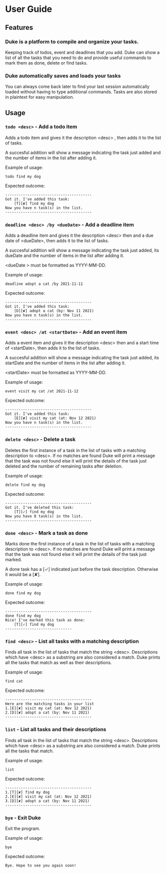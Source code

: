 
# User Guide

## Features 

### Duke is a platform to  compile and organize your tasks.
Keeping track of todos, event and deadlines that you add. Duke can show a list of all the tasks that you need to do and provide useful  commands to mark them as done, delete or find tasks.

### Duke automatically saves and loads your tasks
You can always come back later to find your last session automatically loaded without having to type additional commands. Tasks are also stored in plaintext for easy manipulation.

## Usage

### `todo <desc>` - Add a todo item

Adds a todo item and gives it the description \<desc> , then adds it to the list of tasks.

 A succesful addition will show a message indicating the task just added and the number of items in the list after adding it.

Example of usage: 

`todo find my dog`

Expected outcome:
```
---------------------------------------
Got it. I've added this task:
	[T][✘] find my dog
Now you have n task(s) in the list.
---------------------------------------
```

### `deadline <desc> /by <dueDate>` - Add a deadline item

Adds a deadline item and gives it the description \<desc> then and  a due date of \<dueDate>, then adds it to the list of tasks. 

A succesful addition will show a message indicating the task just added, its dueDate and the number of items in the list after adding it.

\<dueDate > must be formatted as YYYY-MM-DD.

Example of usage: 

`deadline adopt a cat /by 2021-11-11`

Expected outcome:
```
---------------------------------------
Got it. I've added this task:
	[D][✘] adopt a cat (by: Nov 11 2021)
Now you have n task(s) in the list.
---------------------------------------
```

### `event <desc> /at <startDate>` - Add an event item

Adds a event item and gives it the description \<desc> then and  a start time of \<startDate>, then adds it to the list of tasks. 

A succesful addition will show a message indicating the task just added, its startDate and the number of items in the list after adding it.

\<startDate> must be formatted as YYYY-MM-DD.

Example of usage: 

`event visit my cat /at 2021-11-12`

Expected outcome:
```
---------------------------------------
Got it. I've added this task:
	[E][✘] visit my cat (at: Nov 12 2021)
Now you have n task(s) in the list.
---------------------------------------
```

### `delete <desc>` - Delete a task

Deletes the first instance of a task in the list of tasks with a matching description to \<desc>. If no matches are found Duke will print a message that the task was not found else it will print the details of the task just deleted and the number of remaining tasks after deletion.

Example of usage: 

`delete find my dog`

Expected outcome:
```
---------------------------------------
Got it. I've deleted this task:
	[T][✓] find my dog
Now you have 8 task(s) in the list.
---------------------------------------
```

### `done <desc>` - Mark a task as done 

Marks done the first instance of a task in the list of tasks with a matching description to \<desc>. If no matches are found Duke will print a message that the task was not found else it will print the details of the task just marked.

A done task has a [✓] indicated just before the task description. Otherwise it would be a [✘].

Example of usage: 

`done find my dog`

Expected outcome:
```
---------------------------------------
done find my dog
Nice! I've marked this task as done:
	[T][✓] find my dog
------------------------------
```


### `find <desc>` - List all tasks with a  matching description 

Finds all task in the list of tasks that match the string  \<desc>.  Descriptions which have \<desc> as a substring are also considered a match. Duke prints all the tasks that match as well as their descriptions.

Example of usage: 

`find cat`

Expected outcome:
```
---------------------------------------
Here are the matching tasks in your list
1.[E][✘] visit my cat (at: Nov 12 2021)
2.[D][✘] adopt a cat (by: Nov 11 2021)
---------------------------------------
```

### `list` - List all tasks and their descriptions 

Finds all task in the list of tasks that match the string  \<desc>.  Descriptions which have \<desc> as a substring are also considered a match. Duke prints all the tasks that match.

Example of usage: 

`list`

Expected outcome:
```
---------------------------------------
1.[T][✘] find my dog
2.[E][✘] visit my cat (at: Nov 12 2021)
3.[D][✘] adopt a cat (by: Nov 11 2021)
---------------------------------------
```


### `bye` - Exit Duke

Exit the program.

Example of usage: 

`bye`

Expected outcome:
```
Bye. Hope to see you again soon!
```


